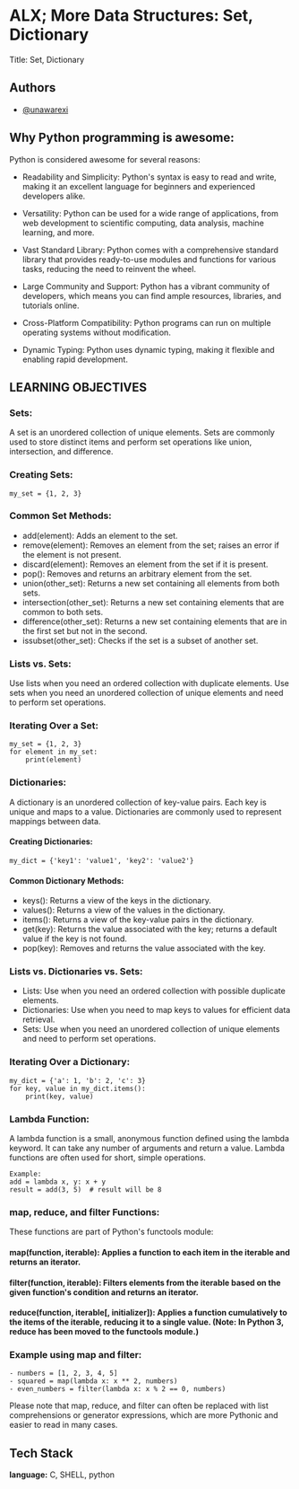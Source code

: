 
# ALX; More Data Structures: Set, Dictionary

Title:  Set, Dictionary

## Authors

- [@unawarexi](https://www.github.com/unawarexi)


## Why Python programming is awesome:
Python is considered awesome for several reasons:

- Readability and Simplicity: Python's syntax is easy to read and write, making it an excellent language for beginners and experienced developers alike.

- Versatility: Python can be used for a wide range of applications, from web development to scientific computing, data analysis, machine learning, and more.

- Vast Standard Library: Python comes with a comprehensive standard library that provides ready-to-use modules and functions for various tasks, reducing the need to reinvent the wheel.

- Large Community and Support: Python has a vibrant community of developers, which means you can find ample resources, libraries, and tutorials online.

- Cross-Platform Compatibility: Python programs can run on multiple operating systems without modification.

- Dynamic Typing: Python uses dynamic typing, making it flexible and enabling rapid development.

## LEARNING OBJECTIVES

### Sets:
A set is an unordered collection of unique elements. Sets are commonly used to store distinct items and perform set operations like union, intersection, and difference.

### Creating Sets:
```
my_set = {1, 2, 3}
```
### Common Set Methods:

- add(element): Adds an element to the set.
- remove(element): Removes an element from the set; raises an error if the element is not present.
- discard(element): Removes an element from the set if it is present.
- pop(): Removes and returns an arbitrary element from the set.
- union(other_set): Returns a new set containing all elements from both sets.
- intersection(other_set): Returns a new set containing elements that are common to both sets.
- difference(other_set): Returns a new set containing elements that are in the first set but not in the second.
- issubset(other_set): Checks if the set is a subset of another set.

### Lists vs. Sets:
Use lists when you need an ordered collection with duplicate elements. Use sets when you need an unordered collection of unique elements and need to perform set operations.

### Iterating Over a Set:
```
my_set = {1, 2, 3}
for element in my_set:
    print(element)
```
### Dictionaries:
A dictionary is an unordered collection of key-value pairs. Each key is unique and maps to a value. Dictionaries are commonly used to represent mappings between data.

#### Creating Dictionaries:
```
my_dict = {'key1': 'value1', 'key2': 'value2'}
```
#### Common Dictionary Methods:

- keys(): Returns a view of the keys in the dictionary.
- values(): Returns a view of the values in the dictionary.
- items(): Returns a view of the key-value pairs in the dictionary.
- get(key): Returns the value associated with the key; returns a default value if the key is not found.
- pop(key): Removes and returns the value associated with the key.

### Lists vs. Dictionaries vs. Sets:
- Lists: Use when you need an ordered collection with possible duplicate elements.
- Dictionaries: Use when you need to map keys to values for efficient data retrieval.
- Sets: Use when you need an unordered collection of unique elements and need to perform set operations.

### Iterating Over a Dictionary:
```
my_dict = {'a': 1, 'b': 2, 'c': 3}
for key, value in my_dict.items():
    print(key, value)
```
### Lambda Function:
A lambda function is a small, anonymous function defined using the lambda keyword. It can take any number of arguments and return a value. Lambda functions are often used for short, simple operations.

```
Example:
add = lambda x, y: x + y
result = add(3, 5)  # result will be 8
```
### map, reduce, and filter Functions:
These functions are part of Python's functools module:

#### map(function, iterable): Applies a function to each item in the iterable and returns an iterator.
#### filter(function, iterable): Filters elements from the iterable based on the given function's condition and returns an iterator.
#### reduce(function, iterable[, initializer]): Applies a function cumulatively to the items of the iterable, reducing it to a single value. (Note: In Python 3, reduce has been moved to the functools module.)

### Example using map and filter:
```
- numbers = [1, 2, 3, 4, 5]
- squared = map(lambda x: x ** 2, numbers)
- even_numbers = filter(lambda x: x % 2 == 0, numbers)
```
Please note that map, reduce, and filter can often be replaced with list comprehensions or generator expressions, which are more Pythonic and easier to read in many cases.
## Tech Stack

**language:** C, SHELL,  python
